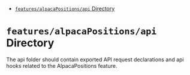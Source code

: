 <!-- START doctoc generated TOC please keep comment here to allow auto update -->
<!-- DON'T EDIT THIS SECTION, INSTEAD RE-RUN doctoc TO UPDATE -->

- [`features/alpacaPositions/api` Directory](#featuresalpacapositionsapi-directory)

<!-- END doctoc generated TOC please keep comment here to allow auto update -->

# `features/alpacaPositions/api` Directory

The api folder should contain exported API request declarations and api hooks related to the AlpacaPositions feature.
